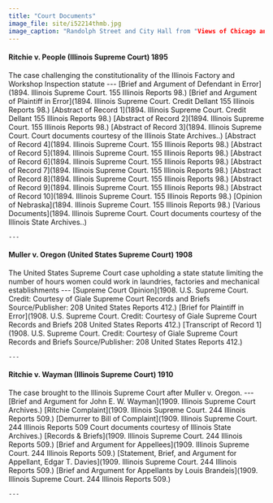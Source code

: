 ```yaml
---
title: "Court Documents"
image_file: site/i52214thmb.jpg
image_caption: "Randolph Street and City Hall from "Views of Chicago and Vicinity."
---
```


#### Ritchie v. People (Illinois Supreme Court) 1895
The case challenging the constitutionality of the Illinois Factory and Workshop Inspection statute
    ---
    [Brief and Argument of Defendant in Error](1894. Illinois Supreme Court. 155 Illinois Reports 98.)
    [Brief and Argument of Plaintiff in Error](1894. Illinois Supreme Court. Credit Dellant 155 Illinois Reports 98.)
    [Abstract of Record 1](1894. Illinois Supreme Court. Credit Dellant 155 Illinois Reports 98.)
    [Abstract of Record 2](1894. Illinois Supreme Court. 155 Illinois Reports 98.)
    [Abstract of Record 3](1894. Illinois Supreme Court. Court documents courtesy of the Illinois State Archives..)
    [Abstract of Record 4](1894. Illinois Supreme Court. 155 Illinois Reports 98.)
    [Abstract of Record 5](1894. Illinois Supreme Court. 155 Illinois Reports 98.)
    [Abstract of Record 6](1894. Illinois Supreme Court. 155 Illinois Reports 98.)
    [Abstract of Record 7](1894. Illinois Supreme Court. 155 Illinois Reports 98.)
    [Abstract of Record 8](1894. Illinois Supreme Court. 155 Illinois Reports 98.)
    [Abstract of Record 9](1894. Illinois Supreme Court. 155 Illinois Reports 98.)
    [Abstract of Record 10](1894. Illinois Supreme Court. 155 Illinois Reports 98.)
    [Opinion of Nebraska](1894. Illinois Supreme Court. 155 Illinois Reports 98.)
    [Various Documents](1894. Illinois Supreme Court. Court documents courtesy of the Illinois State Archives..)

    ---

#### Muller v. Oregon (United States Supreme Court) 1908
The United States Supreme Court case upholding a state statute limiting the number of hours women could work in laundries, factories and mechanical establishments
    ---
    [Supreme Court Opinion](1908. U.S. Supreme Court. Credit: Courtesy of Giale Supreme Court Records and Briefs Source/Publisher: 208 United States Reports 412.)
    [Brief for Plaintiff in Error](1908. U.S. Supreme Court. Credit: Courtesy of Giale Supreme Court Records and Briefs 208 United States Reports 412.)
    [Transcript of Record 1](1908. U.S. Supreme Court. Credit: Courtesy of Giale Supreme Court Records and Briefs Source/Publisher: 208 United States Reports 412.)

    ---

#### Ritchie v. Wayman (Illinois Supreme Court) 1910
The case brought to the Illinois Supreme Court after Muller v. Oregon.
    ---
    [Brief and Argument for John E. W. Wayman](1909. Illinois Supreme Court Archives.)
    [Ritchie Complaint](1909. Illinois Supreme Court. 244 Illinois Reports 509.)
    [Demurrer to Bill of Complaint](1909. Illinois Supreme Court. 244 Illinois Reports 509 Court documents courtesy of Illinois State Archives.)
    [Records & Briefs](1909. Illinois Supreme Court. 244 Illinois Reports 509.)
    [Brief and Argument for Appellees](1909. Illinois Supreme Court. 244 Illinois Reports 509.)
    [Statement, Brief, and Argument for Appellant, Edgar T. Davies](1909. Illinois Supreme Court. 244 Illinois Reports 509.)
    [Brief and Argument for Appellants by Louis Brandeis](1909. Illinois Supreme Court. 244 Illinois Reports 509.)

    ---
